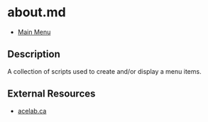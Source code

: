 # about.md

* [Main Menu](../index.md)

## Description

A collection of scripts used to create and/or display
a menu items.



## External Resources

* [acelab.ca](https://acelab.cbrain.mcgill.ca/)

